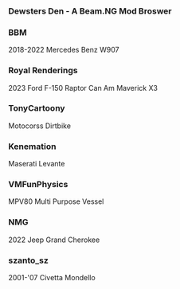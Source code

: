### Dewsters Den - A Beam.NG Mod Broswer

### BBM

2018-2022 Mercedes Benz W907

### Royal Renderings

2023 Ford F-150 Raptor
Can Am Maverick X3

### TonyCartoony

Motocorss Dirtbike

### Kenemation

Maserati Levante

### VMFunPhysics

MPV80 Multi Purpose Vessel

### NMG

2022 Jeep Grand Cherokee

### szanto_sz

2001-'07 Civetta Mondello
